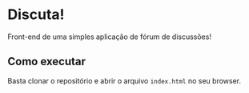 # Discuta!

Front-end de uma simples aplicação de fórum de discussões!

## Como executar

Basta clonar o repositório e abrir o arquivo `index.html` no seu browser.
